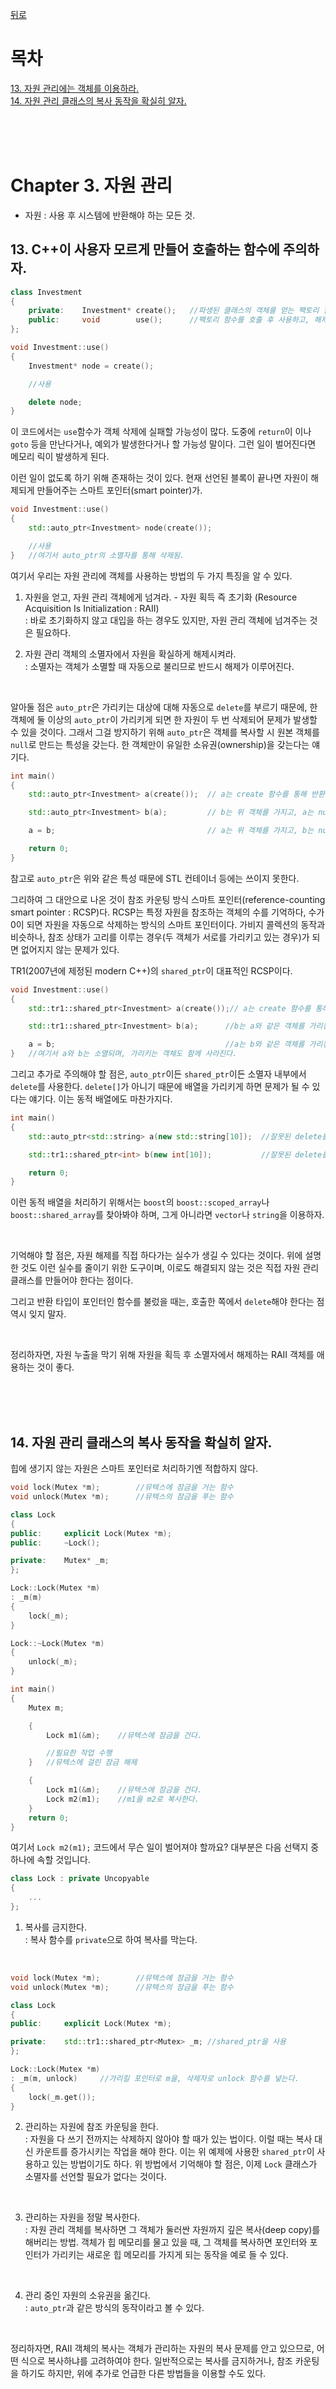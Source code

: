 [뒤로](https://github.com/papamoomin/Study#a-tour-of-c)  

# 목차
[13. 자원 관리에는 객체를 이용하라.](#Item13)<br>
[14. 자원 관리 클래스의 복사 동작을 확실히 알자.](#Item14)<br>


<br><br><br>

# Chapter 3. 자원 관리

- 자원 : 사용 후 시스템에 반환해야 하는 모든 것.



<a name="Item13"></a>
## 13. C++이 사용자 모르게 만들어 호출하는 함수에 주의하자.

```cpp
class Investment
{
	private:	Investment*	create();	//파생된 클래스의 객체를 얻는 팩토리 함수 용도
	public:		void		use();		//팩토리 함수를 호출 후 사용하고, 해제하는 용도
};

void Investment::use()
{
	Investment* node = create();

	//사용

	delete node;
}
```

이 코드에서는 ```use```함수가 객체 삭제에 실패할 가능성이 많다. 도중에 ```return```이 이나 ```goto``` 등을 만난다거나, 예외가 발생한다거나 할 가능성 말이다. 그런 일이 벌어진다면 메모리 릭이 발생하게 된다.

이런 일이 없도록 하기 위해 존재하는 것이 있다. 현재 선언된 블록이 끝나면 자원이 해제되게 만들어주는 스마트 포인터(smart pointer)가.

```cpp
void Investment::use()
{
	std::auto_ptr<Investment> node(create());

	//사용
}	//여기서 auto_ptr의 소멸자를 통해 삭제됨.
```

여기서 우리는 자원 관리에 객체를 사용하는 방법의 두 가지 특징을 알 수 있다.
1. 자원을 얻고, 자원 관리 객체에게 넘겨라. - 자원 획득 즉 초기화 (Resource Acquisition Is Initialization : RAII)
<br> : 바로 초기화하지 않고 대입을 하는 경우도 있지만, 자원 관리 객체에 넘겨주는 것은 필요하다.

2. 자원 관리 객체의 소멸자에서 자원을 확실하게 해제시켜라.
<br> : 소멸자는 객체가 소멸할 때 자동으로 불리므로 반드시 해제가 이루어진다.

<br>

알아둘 점은 ```auto_ptr```은 가리키는 대상에 대해 자동으로 ```delete```를 부르기 때문에, 한 객체에 둘 이상의 ```auto_ptr```이 가리키게 되면 한 자원이 두 번 삭제되어 문제가 발생할 수 있을 것이다. 그래서 그걸 방지하기 위해 ```auto_ptr```은 객체를 복사할 시 원본 객체를 ```null```로 만드는 특성을 갖는다. 한 객체만이 유일한 소유권(ownership)을 갖는다는 얘기다.

```cpp
int main()
{
	std::auto_ptr<Investment> a(create());	// a는 create 함수를 통해 반환된 객체를 소유

	std::auto_ptr<Investment> b(a);			// b는 위 객체를 가지고, a는 null이 됨.

	a = b;									// a는 위 객체를 가지고, b는 null이 됨.

	return 0;
}
```

참고로 ```auto_ptr```은 위와 같은 특성 때문에 STL 컨테이너 등에는 쓰이지 못한다.

그리하여 그 대안으로 나온 것이 참조 카운팅 방식 스마트 포인터(reference-counting smart pointer : RCSP)다. RCSP는 특정 자원을 참조하는 객체의 수를 기억하다, 수가 0이 되면 자원을 자동으로 삭제하는 방식의 스마트 포인터이다. 가비지 콜렉션의 동작과 비슷하나, 참조 상태가 고리를 이루는 경우(두 객체가 서로를 가리키고 있는 경우)가 되면 없어지지 않는 문제가 있다.

TR1(2007년에 제정된 modern C++)의 ```shared_ptr```이 대표적인 RCSP이다.

```cpp
void Investment::use()
{
	std::tr1::shared_ptr<Investment> a(create());// a는 create 함수를 통해 반환된 객체 보유

	std::tr1::shared_ptr<Investment> b(a);		//b는 a와 같은 객체를 가리킨다.

	a = b;										//a는 b와 같은 객체를 가리킨다.
}	//여기서 a와 b는 소멸되며, 가리키는 객체도 함께 사라진다.
```

그리고 추가로 주의해야 할 점은, ```auto_ptr```이든 ```shared_ptr```이든 소멸자 내부에서 ```delete```를 사용한다. ```delete[]```가 아니기 때문에 배열을 가리키게 하면 문제가 될 수 있다는 얘기다. 이는 동적 배열에도 마찬가지다.

```cpp
int main()
{
	std::auto_ptr<std::string> a(new std::string[10]);	//잘못된 delete를 초래하는 코드

	std::tr1::shared_ptr<int> b(new int[10]);			//잘못된 delete를 초래하는 코드

	return 0;
}
```

이런 동적 배열을 처리하기 위해서는 ```boost```의 ```boost::scoped_array```나 ```boost::shared_array```를 찾아봐야 하며, 그게 아니라면 ```vector```나 ```string```을 이용하자.

<br>

기억해야 할 점은, 자원 해제를 직접 하다가는 실수가 생길 수 있다는 것이다. 위에 설명한 것도 이런 실수를 줄이기 위한 도구이며, 이로도 해결되지 않는 것은 직접 자원 관리 클래스를 만들어야 한다는 점이다.

그리고 반환 타입이 포인터인 함수를 불렀을 때는, 호출한 쪽에서 ```delete```해야 한다는 점 역시 잊지 말자.

<br>

정리하자면, 자원 누출을 막기 위해 자원을 획득 후 소멸자에서 해제하는 RAII 객체를 애용하는 것이 좋다.



<br><br><br>


<a name="Item14"></a>
## 14. 자원 관리 클래스의 복사 동작을 확실히 알자.

힙에 생기지 않는 자원은 스마트 포인터로 처리하기엔 적합하지 않다.

```cpp
void lock(Mutex *m);		//뮤텍스에 잠금을 거는 함수
void unlock(Mutex *m);		//뮤텍스의 잠금을 푸는 함수

class Lock
{
public:		explicit Lock(Mutex *m);
public:		~Lock();

private:	Mutex* _m;
};

Lock::Lock(Mutex *m)
: _m(m)
{
	lock(_m);
}

Lock::~Lock(Mutex *m)
{
	unlock(_m);
}

int main()
{
	Mutex m;

	{
		Lock m1(&m);	//뮤텍스에 잠금을 건다.

		//필요한 작업 수행
	}	//뮤텍스에 걸린 잠금 해제

	{
		Lock m1(&m);	//뮤텍스에 잠금을 건다.
		Lock m2(m1);	//m1을 m2로 복사한다.
	}
	return 0;
}
```

여기서 ```Lock m2(m1);``` 코드에서 무슨 일이 벌어져야 할까요? 대부분은 다음 선택지 중 하나에 속할 것입니다.

```cpp
class Lock : private Uncopyable
{
	...
};
```
1. 복사를 금지한다.
<br> : 복사 함수를 ```private```으로 하여 복사를 막는다.

<br>

```cpp
void lock(Mutex *m);		//뮤텍스에 잠금을 거는 함수
void unlock(Mutex *m);		//뮤텍스의 잠금을 푸는 함수

class Lock
{
public:		explicit Lock(Mutex *m);

private:	std::tr1::shared_ptr<Mutex> _m;	//shared_ptr을 사용
};

Lock::Lock(Mutex *m)
: _m(m, unlock)		//가리킬 포인터로 m을, 삭제자로 unlock 함수를 넣는다.
{
	lock(_m.get());
}
```
2. 관리하는 자원에 참조 카운팅을 한다.
<br> : 자원을 다 쓰기 전까지는 삭제하지 않아야 할 때가 있는 법이다. 이럴 때는 복사 대신 카운트를 증가시키는 작업을 해야 한다. 이는 위 예제에 사용한 ```shared_ptr```이 사용하고 있는 방법이기도 하다. 위 방법에서 기억해야 할 점은, 이제 ```Lock``` 클래스가 소멸자를 선언할 필요가 없다는 것이다. 

<br>

3. 관리하는 자원을 정말 복사한다.
<br> : 자원 관리 객체를 복사하면 그 객체가 둘러싼 자원까지 깊은 복사(deep copy)를 해버리는 방법. 객체가 힙 메모리를 물고 있을 때, 그 객체를 복사하면 포인터와 포인터가 가리키는 새로운 힙 메모리를 가지게 되는 동작을 예로 들 수 있다.

<br>

4. 관리 중인 자원의 소유권을 옮긴다.
<br> : ```auto_ptr```과 같은 방식의 동작이라고 볼 수 있다.

<br>

정리하자면, RAII 객체의 복사는 객체가 관리하는 자원의 복사 문제를 안고 있으므로, 어떤 식으로 복사하냐를 고려하여야 한다. 일반적으로는 복사를 금지하거나, 참조 카운팅을 하기도 하지만, 위에 추가로 언급한 다른 방법들을 이용할 수도 있다.

